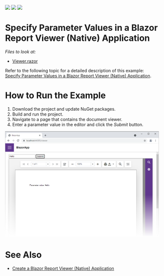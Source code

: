 <!-- default badges list -->
![](https://img.shields.io/endpoint?url=https://codecentral.devexpress.com/api/v1/VersionRange/387696714/2023.1)
[![](https://img.shields.io/badge/Open_in_DevExpress_Support_Center-FF7200?style=flat-square&logo=DevExpress&logoColor=white)](https://supportcenter.devexpress.com/ticket/details/T1020318)
[![](https://img.shields.io/badge/📖_How_to_use_DevExpress_Examples-e9f6fc?style=flat-square)](https://docs.devexpress.com/GeneralInformation/403183)
<!-- default badges end -->
# Specify Parameter Values in a Blazor Report Viewer (Native) Application

*Files to look at:*

* [Viewer.razor](CS/BlazorApp/Pages/Viewer.razor)

Refer to the following topic for a detailed description of this example: [Specify Parameter Values in a Blazor Report Viewer (Native) Application](https://docs.devexpress.com/XtraReports/403272?v=21.1).

# How to Run the Example

1. Download the project and update NuGet packages.
2. Build and run the project.
3. Navigate to a page that contains the document viewer.
4. Enter a parameter value in the editor and click the *Submit* button.

![](Images/specify-parameter-values-in-blazor-viewer-native-app.png)

# See Also

* [Create a Blazor Report Viewer (Native) Application](https://docs.devexpress.com/XtraReports/403069?v=21.1)
